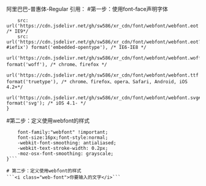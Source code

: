 阿里巴巴-普惠体-Regular
引用：
#第一步：使用font-face声明字体
```@font-face {font-family: 'webfont';
    src: url('https://cdn.jsdelivr.net/gh/sw586/xr_cdn/font/webfont/webfont.eot'); /* IE9*/
    src: url('https://cdn.jsdelivr.net/gh/sw586/xr_cdn/font/webfont/webfont.eot?#iefix') format('embedded-opentype'), /* IE6-IE8 */
    url('https://cdn.jsdelivr.net/gh/sw586/xr_cdn/font/webfont/webfont.woff') format('woff'), /* chrome、firefox */
    url('https://cdn.jsdelivr.net/gh/sw586/xr_cdn/font/webfont/webfont.ttf') format('truetype'), /* chrome、firefox、opera、Safari, Android, iOS 4.2+*/
    url('https://cdn.jsdelivr.net/gh/sw586/xr_cdn/font/webfont/webfont.svg#webfont') format('svg'); /* iOS 4.1- */
}
```

#第二步：定义使用webfont的样式
```.web-font{
    font-family:"webfont" !important;
    font-size:16px;font-style:normal;
    -webkit-font-smoothing: antialiased;
    -webkit-text-stroke-width: 0.2px;
    -moz-osx-font-smoothing: grayscale;
}```

# 第二步：定义使用webfont的样式
```<i class="web-font">你要输入的文字</i>```